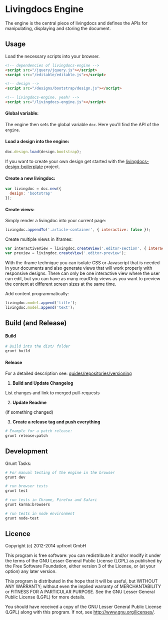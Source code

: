 # Livingdocs Engine


The engine is the central piece of livingdocs and defines the APIs for manipulating, displaying and storing the document.


## Usage

Load the necessary scripts into your browser.


```html
<!-- dependencies of livingdocs-engine -->
<script src="/jquery/jquery.js"></script>
<script src="/editable/editable.js"></script>

<!-- design -->
<script src="/designs/bootstrap/design.js"></script>

<!-- livingdocs-engine. yeah! -->
<script src="/livingdocs-engine.js"></script>
```

#### Global variable:

The engine then sets the global variable `doc`. Here you'll find the API of the `engine`.

#### Load a design into the engine:

```javascript
doc.design.load(design.bootstrap);
```
If you want to create your own design get started with the [livingdocs-design-boilerplate](https://github.com/upfrontIO/livingdocs-design-boilerplate) project.

#### Create a new livingdoc:

```javascript
var livingdoc = doc.new({
  design: 'bootstrap'
});
```

#### Create views:

Simply render a livingdoc into your current page:

```javascript
livingdoc.appendTo('.article-container', { interactive: false });
```

Create multiple views in iframes:

```javascript
var interactiveView = livingdoc.createView('.editor-section', { interactive: true });
var preview = livingdoc.createView('.editor-preview');
```

With the iframe technique you can isolate CSS or Javascript that is needed in your documents and also generate views that will work properly with responsive designs. There can only be one interactive view where the user can edit, but you can have as many readOnly views as you want to preview the content at different screen sizes at the same time.


Add content programmatically:
```javascript
livingdoc.model.append('title');
livingdoc.model.append('text');
```

## Build (and Release)

#### Build

```bash
# Build into the dist/ folder
grunt build
```

#### Release

For a detailed description see: [guides/repositories/versioning](https://github.com/upfrontIO/guides/blob/master/repositories/versioning.md)

1. **Build and Update Changelog**

  List changes and link to merged pull-requests

2. **Update Readme**
  
  (if something changed)

3. **Create a release tag and push everything**

  ```bash
  # Example for a patch release:
  grunt release:patch
  ```

## Development

Grunt Tasks:
```bash
# For manual testing of the engine in the browser
grunt dev

# run browser tests
grunt test

# run tests in Chrome, Firefox and Safari
grunt karma:browsers

# run tests in node environment
grunt node-test
```

## Licence

Copyright (c) 2012-2014 upfront GmbH

This program is free software: you can redistribute it and/or modify
it under the terms of the GNU Lesser General Public License (LGPL) as
published by the Free Software Foundation, either version 3 of the License, 
or (at your option) any later version.

This program is distributed in the hope that it will be useful,
but WITHOUT ANY WARRANTY; without even the implied warranty of
MERCHANTABILITY or FITNESS FOR A PARTICULAR PURPOSE.  See the
GNU Lesser General Public License (LGPL) for more details.

You should have received a copy of the GNU Lesser General Public License
(LGPL) along with this program.  If not, see <http://www.gnu.org/licenses/>.


